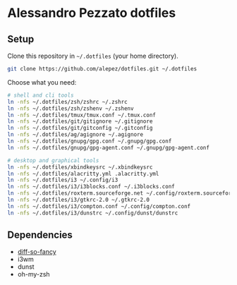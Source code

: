 # Alessandro Pezzato dotfiles

## Setup

Clone this repository in `~/.dotfiles` (your home directory).

```sh
git clone https://github.com/alepez/dotfiles.git ~/.dotfiles
```

Choose what you need:

```sh
# shell and cli tools
ln -nfs ~/.dotfiles/zsh/zshrc ~/.zshrc
ln -nfs ~/.dotfiles/zsh/zshenv ~/.zshenv
ln -nfs ~/.dotfiles/tmux/tmux.conf ~/.tmux.conf
ln -nfs ~/.dotfiles/git/gitignore ~/.gitignore
ln -nfs ~/.dotfiles/git/gitconfig ~/.gitconfig
ln -nfs ~/.dotfiles/ag/agignore ~/.agignore
ln -nfs ~/.dotfiles/gnupg/gpg.conf ~/.gnupg/gpg.conf
ln -nfs ~/.dotfiles/gnupg/gpg-agent.conf ~/.gnupg/gpg-agent.conf

# desktop and graphical tools
ln -nfs ~/.dotfiles/xbindkeysrc ~/.xbindkeysrc
ln -nfs ~/.dotfiles/alacritty.yml .alacritty.yml
ln -nfs ~/.dotfiles/i3 ~/.config/i3
ln -nfs ~/.dotfiles/i3/i3blocks.conf ~/.i3blocks.conf
ln -nfs ~/.dotfiles/roxterm.sourceforge.net ~/.config/roxterm.sourceforge.net
ln -nfs ~/.dotfiles/i3/gtkrc-2.0 ~/.gtkrc-2.0
ln -nfs ~/.dotfiles/i3/compton.conf ~/.config/compton.conf
ln -nfs ~/.dotfiles/i3/dunstrc ~/.config/dunst/dunstrc
```

## Dependencies

 - [diff-so-fancy](https://github.com/so-fancy/diff-so-fancy)
 - i3wm
 - dunst
 - oh-my-zsh
